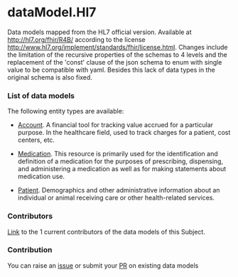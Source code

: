 # dataModel.Hl7
Data models mapped from the HL7 official version. Available at http://hl7.org/fhir/R4B/ according to the license http://www.hl7.org/implement/standards/fhir/license.html. Changes include the limitation of the recursive properties of the schemas to 4 levels and the replacement of the 'const' clause of the json schema to enum with single value to be compatible with yaml. Besides this lack of data types in the original schema is also fixed.

### List of data models

The following entity types are available:
- [Account](https://github.com/smart-data-models/dataModel.Hl7/blob/master/Account/README.md). A financial tool for tracking value accrued for a particular purpose.  In the healthcare field, used to track charges for a patient, cost centers, etc.

- [Medication](https://github.com/smart-data-models/dataModel.Hl7/blob/master/Medication/README.md). This resource is primarily used for the identification and definition of a medication for the purposes of prescribing, dispensing, and administering a medication as well as for making statements about medication use.

- [Patient](https://github.com/smart-data-models/dataModel.Hl7/blob/master/Patient/README.md). Demographics and other administrative information about an individual or animal receiving care or other health-related services.



### Contributors
[Link](https://github.com/smart-data-models/dataModel.Hl7/blob/master/CONTRIBUTORS.yaml) to the 1 current contributors of the data models of this Subject.


### Contribution
You can raise an [issue](https://github.com/smart-data-models/dataModel.Hl7/issues) or submit your [PR](https://github.com/smart-data-models/dataModel.Hl7/pulls) on existing data models
